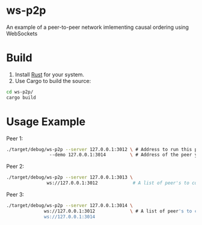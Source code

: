 # ws-p2p
An example of a peer-to-peer network imlementing causal ordering using WebSockets


# Build

1. Install [Rust](https://rust-lang.org) for your system.
2. Use Cargo to build the source:

```bash
cd ws-p2p/
cargo build
```

# Usage Example

Peer 1:

```bash
./target/debug/ws-p2p --server 127.0.0.1:3012 \ # Address to run this peer with.
                --demo 127.0.0.1:3014         \ # Address of the peer you want to be delayed (for demo-purposes).
```

Peer 2:

```bash
./target/debug/ws-p2p --server 127.0.0.1:3013 \
               ws://127.0.0.1:3012             # A list of peer's to connect with.
```

Peer 3:

```bash
./target/debug/ws-p2p --server 127.0.0.1:3014 \
              ws://127.0.0.1:3012             \ # A list of peer's to connect with.
              ws://127.0.0.1:3014
```
